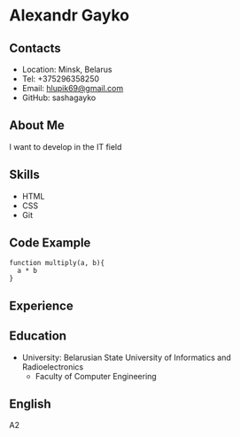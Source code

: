 # Alexandr Gayko
## Contacts
* Location: Minsk, Belarus
* Tel: +375296358250
* Email: hlupik69@gmail.com
* GitHub: sashagayko
## About Me
I want to develop in the IT field
## Skills
* HTML
* CSS
* Git
## Code Example
```
function multiply(a, b){
  a * b
}
```
## Experience

## Education
* University: Belarusian State University of Informatics and Radioelectronics
    + Faculty of Computer Engineering
## English
A2